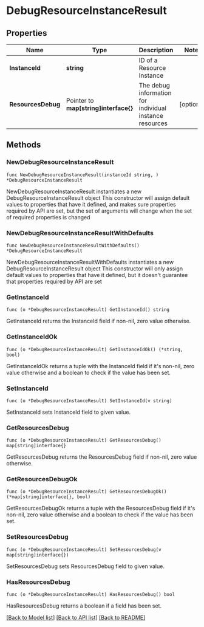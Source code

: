 # DebugResourceInstanceResult

## Properties

Name | Type | Description | Notes
------------ | ------------- | ------------- | -------------
**InstanceId** | **string** | ID of a Resource Instance | 
**ResourcesDebug** | Pointer to **map[string]interface{}** | The debug information for individual instance resources | [optional] 

## Methods

### NewDebugResourceInstanceResult

`func NewDebugResourceInstanceResult(instanceId string, ) *DebugResourceInstanceResult`

NewDebugResourceInstanceResult instantiates a new DebugResourceInstanceResult object
This constructor will assign default values to properties that have it defined,
and makes sure properties required by API are set, but the set of arguments
will change when the set of required properties is changed

### NewDebugResourceInstanceResultWithDefaults

`func NewDebugResourceInstanceResultWithDefaults() *DebugResourceInstanceResult`

NewDebugResourceInstanceResultWithDefaults instantiates a new DebugResourceInstanceResult object
This constructor will only assign default values to properties that have it defined,
but it doesn't guarantee that properties required by API are set

### GetInstanceId

`func (o *DebugResourceInstanceResult) GetInstanceId() string`

GetInstanceId returns the InstanceId field if non-nil, zero value otherwise.

### GetInstanceIdOk

`func (o *DebugResourceInstanceResult) GetInstanceIdOk() (*string, bool)`

GetInstanceIdOk returns a tuple with the InstanceId field if it's non-nil, zero value otherwise
and a boolean to check if the value has been set.

### SetInstanceId

`func (o *DebugResourceInstanceResult) SetInstanceId(v string)`

SetInstanceId sets InstanceId field to given value.


### GetResourcesDebug

`func (o *DebugResourceInstanceResult) GetResourcesDebug() map[string]interface{}`

GetResourcesDebug returns the ResourcesDebug field if non-nil, zero value otherwise.

### GetResourcesDebugOk

`func (o *DebugResourceInstanceResult) GetResourcesDebugOk() (*map[string]interface{}, bool)`

GetResourcesDebugOk returns a tuple with the ResourcesDebug field if it's non-nil, zero value otherwise
and a boolean to check if the value has been set.

### SetResourcesDebug

`func (o *DebugResourceInstanceResult) SetResourcesDebug(v map[string]interface{})`

SetResourcesDebug sets ResourcesDebug field to given value.

### HasResourcesDebug

`func (o *DebugResourceInstanceResult) HasResourcesDebug() bool`

HasResourcesDebug returns a boolean if a field has been set.


[[Back to Model list]](../README.md#documentation-for-models) [[Back to API list]](../README.md#documentation-for-api-endpoints) [[Back to README]](../README.md)


